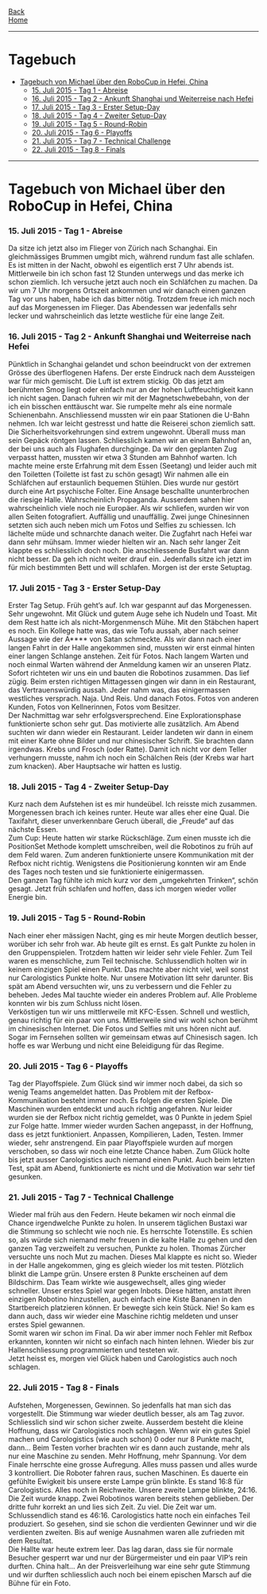 [Back](TagebuecherMFT)  
[Home](home)
***
# Tagebuch
  
- <a href="#SM1.0">Tagebuch von Michael über den RoboCup in Hefei, China</a>
	- <a href="#SM1.1">15. Juli 2015 - Tag 1 - Abreise</a>
	- <a href="#SM1.2">16. Juli 2015 - Tag 2 - Ankunft Shanghai und Weiterreise nach Hefei</a>
	- <a href="#SM1.3">17. Juli 2015 - Tag 3 - Erster Setup-Day</a>
	- <a href="#SM1.4">18. Juli 2015 - Tag 4 - Zweiter Setup-Day</a>
	- <a href="#SM1.5">19. Juli 2015 - Tag 5 - Round-Robin</a>
	- <a href="#SM1.6">20. Juli 2015 - Tag 6 - Playoffs</a>
	- <a href="#SM1.7">21. Juli 2015 - Tag 7 - Technical Challenge</a>
	- <a href="#SM1.8">22. Juli 2015 - Tag 8 - Finals</a>

----
# <a name="SM1.0">Tagebuch von Michael über den RoboCup in Hefei, China</a>
### <a name="SM1.1">15. Juli 2015 - Tag 1 - Abreise</a>
Da sitze ich jetzt also im Flieger von Zürich nach Schanghai. Ein gleichmässiges Brummen umgibt mich, während rundum fast alle schlafen. Es ist mitten in der Nacht, obwohl es eigentlich erst 7 Uhr abends ist. Mittlerweile bin ich schon fast 12 Stunden unterwegs und das merke ich schon ziemlich. Ich versuche jetzt auch noch ein Schläfchen zu machen. Da wir um 7 Uhr morgens Ortszeit ankommen und wir danach einen ganzen Tag vor uns haben, habe ich das bitter nötig. Trotzdem freue ich mich noch auf das Morgenessen im Flieger. Das Abendessen war jedenfalls sehr lecker und wahrscheinlich das letzte westliche für eine lange Zeit.
### <a name="SM1.2">16. Juli 2015 - Tag 2 - Ankunft Shanghai und Weiterreise nach Hefei</a>
Pünktlich in Schanghai gelandet und schon beeindruckt von der extremen Grösse des überflogenen Hafens. Der erste Eindruck nach dem Aussteigen war für mich gemischt. Die Luft ist extrem stickig. Ob das jetzt am berühmten Smog liegt oder einfach nur an der hohen Luftfeuchtigkeit kann ich nicht sagen. Danach fuhren wir mit der Magnetschwebebahn, von der ich ein bisschen enttäuscht war. Sie rumpelte mehr als eine normale Schienenbahn. Anschliessend mussten wir ein paar Stationen die U-Bahn nehmen. Ich war leicht gestresst und hatte die Reiserei schon ziemlich satt. Die Sicherheitsvorkehrungen sind extrem ungewohnt. Überall muss man sein Gepäck röntgen lassen. Schliesslich kamen wir an einem Bahnhof an, der bei uns auch als Flughafen durchginge. Da wir den geplanten Zug verpasst hatten, mussten wir etwa 3 Stunden am Bahnhof warten. Ich machte meine erste Erfahrung mit dem Essen (Seetang) und leider auch mit den Toiletten (Toilette ist fast zu schön gesagt) Wir nahmen alle ein Schläfchen auf erstaunlich bequemen Stühlen. Dies wurde nur gestört durch eine Art psychische Folter. Eine Ansage beschallte ununterbrochen die riesige Halle. Wahrscheinlich Propaganda. Ausserdem sahen hier wahrscheinlich viele noch nie Europäer. Als wir schliefen, wurden wir von allen Seiten fotografiert. Auffällig und unauffällig. Zwei junge Chinesinnen setzten sich auch neben mich um Fotos und Selfies zu schiessen. Ich lächelte müde und schnarchte danach weiter. Die Zugfahrt nach Hefei war dann sehr mühsam. Immer wieder hielten wir an. Nach sehr langer Zeit klappte es schliesslich doch noch. Die anschliessende Busfahrt war dann nicht besser. Da geh ich nicht weiter drauf ein. Jedenfalls sitze ich jetzt im für mich bestimmten Bett und will schlafen. Morgen ist der erste Setuptag.
### <a name="SM1.3">17. Juli 2015 - Tag 3 - Erster Setup-Day</a>
Erster Tag Setup. Früh geht’s auf. Ich war gespannt auf das Morgenessen. Sehr ungewohnt. Mit Glück und gutem Auge sehe ich Nudeln und Toast. Mit dem Rest hatte ich als nicht-Morgenmensch Mühe. Mit den Stäbchen hapert es noch. Ein Kollege hatte was, das wie Tofu aussah, aber nach seiner Aussage wie der A**** von Satan schmeckte. Als wir dann nach einer langen Fahrt in der Halle angekommen sind, mussten wir erst einmal hinten einer langen Schlange anstehen. Zeit für Fotos. Nach langem Warten und noch einmal Warten während der Anmeldung kamen wir an unseren Platz. Sofort richteten wir uns ein und bauten die Robotinos zusammen. Das lief zügig. Beim ersten richtigen Mittagessen gingen wir dann in ein Restaurant, das Vertrauenswürdig aussah. Jeder nahm was, das einigermassen westliches versprach. Naja. Und Reis. Und danach Fotos. Fotos von anderen Kunden, Fotos von Kellnerinnen, Fotos vom Besitzer.  
Der Nachmittag war sehr erfolgsversprechend. Eine Explorationsphase funktionierte schon sehr gut. Das motivierte alle zusätzlich.
Am Abend suchten wir dann wieder ein Restaurant. Leider landeten wir dann in einem mit einer Karte ohne Bilder und nur chinesischer Schrift. Sie brachten dann irgendwas. Krebs und Frosch (oder Ratte). Damit ich nicht vor dem Teller verhungern musste, nahm ich noch ein Schälchen Reis (der Krebs war hart zum knacken). Aber Hauptsache wir hatten es lustig. 
### <a name="SM1.4">18. Juli 2015 - Tag 4 - Zweiter Setup-Day</a>
Kurz nach dem Aufstehen ist es mir hundeübel. Ich reisste mich zusammen. Morgenessen brach ich keines runter. Heute war alles eher eine Qual. Die Taxifahrt, dieser unverkennbare Geruch überall, die „Freude“ auf das nächste Essen.  
Zum Cup: Heute hatten wir starke Rückschläge. Zum einen musste ich die PositionSet Methode komplett umschreiben, weil die Robotinos zu früh auf dem Feld waren. Zum anderen funktionierte unsere Kommunikation mit der Refbox nicht richtig. Wenigstens die Positionierung konnten wir am Ende des Tages noch testen und sie funktionierte einigermassen.  
Den ganzen Tag fühlte ich mich kurz vor dem „umgekehrten Trinken“, schön gesagt. Jetzt früh schlafen und hoffen, dass ich morgen wieder voller Energie bin.
### <a name="SM1.5">19. Juli 2015 - Tag 5 - Round-Robin</a>
Nach einer eher mässigen Nacht, ging es mir heute Morgen deutlich besser, worüber ich sehr froh war. Ab heute gilt es ernst. Es galt Punkte zu holen in den Gruppenspielen. Trotzdem hatten wir leider sehr viele Fehler. Zum Teil waren es menschliche, zum Teil technische. Schlussendlich holten wir in keinem einzigen Spiel einen Punkt. Das machte aber nicht viel, weil sonst nur Carologistics Punkte holte. Nur unsere Motivation litt sehr darunter. Bis spät am Abend versuchten wir, uns zu verbessern und die Fehler zu beheben. Jedes Mal tauchte wieder ein anderes Problem auf. Alle Probleme konnten wir bis zum Schluss nicht lösen.  
Verköstigen tun wir uns mittlerweile mit KFC-Essen. Schnell und westlich, genau richtig für ein paar von uns. Mittlerweile sind wir wohl schon berühmt im chinesischen Internet. Die Fotos und Selfies mit uns hören nicht auf. Sogar im Fernsehen sollten wir gemeinsam etwas auf Chinesisch sagen. Ich hoffe es war Werbung und nicht eine Beleidigung für das Regime. 
### <a name="SM1.6">20. Juli 2015 - Tag 6 - Playoffs</a>
Tag der Playoffspiele. Zum Glück sind wir immer noch dabei, da sich so wenig Teams angemeldet hatten. Das Problem mit der Refbox-Kommunikation besteht immer noch. Es folgen die ersten Spiele. Die Maschinen wurden entdeckt und auch richtig angefahren. Nur leider wurden sie der Refbox nicht richtig gemeldet, was 0 Punkte in jedem Spiel zur Folge hatte. Immer wieder wurden Sachen angepasst, in der Hoffnung, dass es jetzt funktioniert. Anpassen, Kompilieren, Laden, Testen. Immer wieder, sehr anstrengend. Ein paar Playoffspiele wurden auf morgen verschoben, so dass wir noch eine letzte Chance haben. Zum Glück holte bis jetzt ausser Carologistics auch niemand einen Punkt. Auch beim letzten Test, spät am Abend, funktionierte es nicht und die Motivation war sehr tief gesunken.
### <a name="SM1.7">21. Juli 2015 - Tag 7 - Technical Challenge</a>
Wieder mal früh aus den Federn. Heute bekamen wir noch einmal die Chance irgendwelche Punkte zu holen. In unserem täglichen Bustaxi war die Stimmung so schlecht wie noch nie. Es herrschte Totenstille. Es schien so, als würde sich niemand mehr freuen in die kalte Halle zu gehen und den ganzen Tag verzweifelt zu versuchen, Punkte zu holen. Thomas Zürcher versuchte uns noch Mut zu machen. Dieses Mal klappte es nicht so. Wieder in der Halle angekommen, ging es gleich wieder los mit testen. Plötzlich blinkt die Lampe grün. Unsere ersten 8 Punkte erscheinen auf dem Bildschirm. Das Team wirkte wie ausgewechselt, alles ging wieder schneller. Unser erstes Spiel war gegen Inbots. Diese hätten, anstatt ihren einzigen Robotino hinzustellen, auch einfach eine Kiste Bananen in den Startbereich platzieren können. Er bewegte sich kein Stück. Nie! So kam es dann auch, dass wir wieder eine Maschine richtig meldeten und unser erstes Spiel gewannen.  
Somit waren wir schon im Final. Da wir aber immer noch Fehler mit Refbox erkannten, konnten wir nicht so einfach nach hinten lehnen. Wieder bis zur Hallenschliessung programmierten und testeten wir.  
Jetzt heisst es, morgen viel Glück haben und Carologistics auch noch schlagen.
### <a name="SM1.8">22. Juli 2015 - Tag 8 - Finals</a>
Aufstehen, Morgenessen, Gewinnen. So jedenfalls hat man sich das vorgestellt. Die Stimmung war wieder deutlich besser, als am Tag zuvor. Schliesslich sind wir schon sicher zweite. Ausserdem besteht die kleine Hoffnung, dass wir Carologistics noch schlagen. Wenn wir ein gutes Spiel machen und Carologistics (wie auch schon) 0 oder nur 8 Punkte macht, dann… Beim Testen vorher brachten wir es dann auch zustande, mehr als nur eine Maschine zu senden. Mehr Hoffnung, mehr Spannung. Vor dem Finale herrschte eine grosse Aufregung. Alles muss passen und alles wurde 3 kontrolliert. Die Roboter fahren raus, suchen Maschinen. Es dauerte ein gefühlte Ewigkeit bis unsere erste Lampe grün blinkte. Es stand 16:8 für Carologistics. Alles noch in Reichweite. Unsere zweite Lampe blinkte, 24:16. Die Zeit wurde knapp. Zwei Robotinos waren bereits stehen geblieben. Der dritte fuhr korrekt an und lies sich Zeit. Zu viel. Die Zeit war um. Schlussendlich stand es 46:16. Carologistics hatte noch ein einfaches Teil produziert. So gesehen, sind sie schon die verdienten Gewinner und wir die verdienten zweiten. Bis auf wenige Ausnahmen waren alle zufrieden mit dem Resultat.  
Die Hallte war heute extrem leer. Das lag daran, dass sie für normale Besucher gesperrt war und nur der Bürgermeister und ein paar VIP’s rein durften. China halt… An der Preisverleihung war eine sehr gute Stimmung und wir durften schliesslich auch noch bei einem epischen Marsch auf die Bühne für ein Foto.

